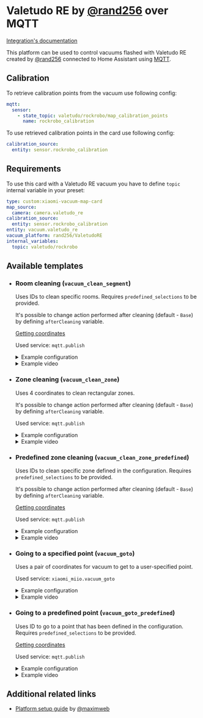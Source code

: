 # Valetudo RE by [@rand256](https://github.com/rand256) over MQTT

[Integration's documentation](https://github.com/rand256/valetudo)

This platform can be used to control vacuums flashed with Valetudo RE created by [@rand256](https://github.com/rand256) connected to Home Assistant using [MQTT](https://www.home-assistant.io/integrations/mqtt/).

## Calibration

To retrieve calibration points from the vacuum use following config:
```yaml
mqtt:
  sensor:
    - state_topic: valetudo/rockrobo/map_calibration_points
      name: rockrobo_calibration
```

To use retrieved calibration points in the card use following config:
```yaml
calibration_source:
  entity: sensor.rockrobo_calibration
```

## Requirements

To use this card with a Valetudo RE vacuum you have to define `topic` internal variable in your preset:

```yaml
type: custom:xiaomi-vacuum-map-card
map_source:
  camera: camera.valetudo_re
calibration_source:
  entity: sensor.rockrobo_calibration
entity: vacuum.valetudo_re
vacuum_platform: rand256/ValetudoRE
internal_variables:
  topic: valetudo/rockrobo
```

## Available templates

* ### Room cleaning (`vacuum_clean_segment`)

  Uses IDs to clean specific rooms. Requires `predefined_selections` to be provided.

  It's possible to change action performed after cleaning (default - `Base`) by defining `afterCleaning` variable.

  [Getting coordinates](/docs/templates/setup.md#getting-coordinates)

  Used service: `mqtt.publish`

  <details>
  <summary>Example configuration</summary>

  ```yaml
  map_modes:
    - template: vacuum_clean_segment
      predefined_selections:
        - id: Bedroom
          outline: [[ 21458, 32131 ], [ 24235, 32152 ], [ 24194, 27409 ], [ 23181, 27409 ]]
          label:
            text: "Bedroom"
            x: 22932
            y: 30339
            offset_y: 35
          icon:
            name: "mdi:bed"
            x: 22932
            y: 30339
        - id: Bathroom
          outline: [[ 21478, 27237 ], [ 23048, 27250 ], [ 23061, 25655 ], [ 21478, 25680 ]]
          label:
            text: "Bathroom"
            x: 22282
            y: 26496
            offset_y: 35
          icon:
            name: "mdi:shower"
            x: 22282
            y: 26496
  ```

  </details>
  <details>
  <summary>Example video</summary>

  https://user-images.githubusercontent.com/6118709/141666925-34b01cde-82ff-447b-aecc-e9ced402b1ed.mp4

  </details>

* ### Zone cleaning (`vacuum_clean_zone`)

  Uses 4 coordinates to clean rectangular zones.

  It's possible to change action performed after cleaning (default - `Base`) by defining `afterCleaning` variable.

  Used service: `mqtt.publish`

  <details>
  <summary>Example configuration</summary>

  ```yaml
  map_modes:
    - template: vacuum_clean_zone
  ```

  </details>
  <details>
  <summary>Example video</summary>

  https://user-images.githubusercontent.com/6118709/141666913-d95f082d-f5bf-4ab5-a478-ba44effe6f34.mp4

  </details>

* ### Predefined zone cleaning (`vacuum_clean_zone_predefined`)

  Uses IDs to clean specific zone defined in the configuration. Requires `predefined_selections` to be provided.

  It's possible to change action performed after cleaning (default - `Base`) by defining `afterCleaning` variable.

  [Getting coordinates](/docs/templates/setup.md#getting-coordinates)

  Used service: `mqtt.publish`

  <details>
  <summary>Example configuration</summary>

  ```yaml
  map_modes:
    - template: vacuum_clean_zone_predefined
      predefined_selections:
        - id: Bedroom
          outline: [[ 21458, 32131 ], [ 24235, 32152 ], [ 24194, 27409 ], [ 23181, 27409 ]]
          label:
            text: "Bedroom"
            x: 22932
            y: 30339
            offset_y: 35
          icon:
            name: "mdi:bed"
            x: 22932
            y: 30339
        - id: Bathroom
          outline: [[ 21478, 27237 ], [ 23048, 27250 ], [ 23061, 25655 ], [ 21478, 25680 ]]
          label:
            text: "Bathroom"
            x: 22282
            y: 26496
            offset_y: 35
          icon:
            name: "mdi:shower"
            x: 22282
            y: 26496
  ```

  </details>
  <details>
  <summary>Example video</summary>

  https://user-images.githubusercontent.com/6118709/141666920-492a000c-9a78-4c20-b4f5-9343928140c7.mp4

  </details>

* ### Going to a specified point (`vacuum_goto`)

  Uses a pair of coordinates for vacuum to get to a user-specified point.

  Used service: `xiaomi_miio.vacuum_goto`

  <details>
  <summary>Example configuration</summary>

  ```yaml
  map_modes:
    - template: vacuum_goto
  ```

  </details>
  <details>
  <summary>Example video</summary>

  https://user-images.githubusercontent.com/6118709/141666921-2f3d66da-6ffc-492a-8439-625da97651bd.mp4

  </details>

* ### Going to a predefined point (`vacuum_goto_predefined`)

  Uses ID to go to a point that has been defined in the configuration. Requires `predefined_selections` to be provided.

  [Getting coordinates](/docs/templates/setup.md#getting-coordinates)

  Used service: `mqtt.publish`

  <details>
  <summary>Example configuration</summary>

  ```yaml
  map_modes:
    - template: vacuum_goto_predefined
      predefined_selections:
        - id: Emptying
          label:
            text: "Emptying"
            x: 28006
            y: 28036
            offset_y: 35
          icon:
            name: "mdi:broom"
            x: 28006
            y: 28036
        - id: Sofa
          label:
            text: "Sofa"
            x: 32143
            y: 26284
            offset_y: 35
          icon:
            name: "mdi:sofa"
            x: 32143
            y: 26284
  ```

  </details>
  <details>
  <summary>Example video</summary>

  https://user-images.githubusercontent.com/6118709/141666923-965679e9-25fb-44cd-be08-fc63e5c85ce0.mp4

  </details>

## Additional related links

* [Platform setup guide](https://github.com/PiotrMachowski/lovelace-xiaomi-vacuum-map-card/discussions/435) by [@maximweb](https://github.com/maximweb)
